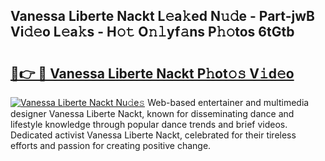 ## Vanessa Liberte Nackt L𝚎a𝚔ed N𝚞𝚍e - Part-jwB Vi𝚍𝚎o L𝚎a𝚔s - H𝚘𝚝 O𝚗𝚕yf𝚊ns P𝚑𝚘tos 6tGtb

# <h2><a href="http://kfe9fr.oniu.top/?m=Vanessa+Liberte+Nackt">🔗👉 🔴 Vanessa Liberte Nackt P𝚑ot𝚘𝚜 V𝚒d𝚎o</a></h2>

[![Vanessa Liberte Nackt Nu𝚍e𝚜](https://i.imgur.com/0qMVB7G.gif)](http://kfe9fr.oniu.top/?m=Vanessa+Liberte+Nackt)
Web-based entertainer and multimedia designer Vanessa Liberte Nackt, known for disseminating dance and lifestyle knowledge through popular dance trends and brief videos. Dedicated activist Vanessa Liberte Nackt, celebrated for their tireless efforts and passion for creating positive change.  

